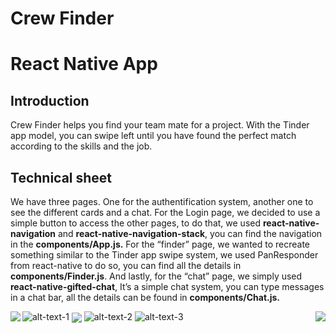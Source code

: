 # Crew Finder
# React Native App

## Introduction

Crew Finder helps you find your team mate for a project. With the Tinder app model, you can swipe left until you have found the perfect match according to the skills and the job.

## Technical sheet


We have three pages. One for the authentification system, another one to see the different cards and a chat. 
For the Login page, we decided to use a simple button to access the other pages, to do that, we used <b>react-native-navigation</b> and <b>react-native-navigation-stack</b>, you can find the navigation in the <b>components/App.js.</b>
For the “finder” page, we wanted to recreate something similar to the Tinder app swipe system, we used PanResponder from react-native to do so, you can find all the details in <b>components/Finder.js</b>.
And lastly, for the “chat” page, we simply used <b>react-native-gifted-chat</b>, It’s a simple chat system, you can type messages in a chat bar, all the details can be found in <b>components/Chat.js.</b>


![alt-text-1](auth.png "Authentification page") 
<img align="left" src="auth.png">
<img align="center" src="swipe.png">
<img align="right" src="chat.png">
![alt-text-2](swipe.png "Swipe cards") 
![alt-text-3](chat.png "Chat")

